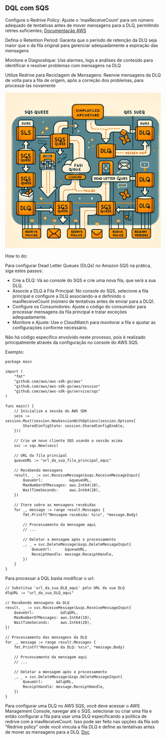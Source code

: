 
## DQL com SQS

Configure o Redrive Policy: Ajuste o ‘maxReceiveCount’ para um número adequado de tentativas antes de mover mensagens para a DLQ, permitindo retries suficientes​;
[Documentação AWS](https://docs.aws.amazon.com/AWSSimpleQueueService/latest/SQSDeveloperGuide/sqs-dead-letter-queues.html)

Defina o Retention Period: Garanta que o período de retenção da DLQ seja maior que o da fila original para gerenciar adequadamente a expiração das mensagens

Monitore e Diagnostique: Use alarmes, logs e análises de conteúdo para identificar e resolver problemas com mensagens na DLQ

Utilize Redrive para Reciclagem de Mensagens: Reenvie mensagens da DLQ de volta para a fila de origem, após a correção dos problemas, para processá-las novamente​

<img src="https://github.com/dsperax/pdf-for-download/blob/main/AWS%20Cloud%20(PT-BR)/dql%20diagram.png">

How to do:

Para configurar Dead Letter Queues (DLQs) no Amazon SQS na prática, siga estes passos:

- Crie a DLQ: Vá ao console do SQS e crie uma nova fila, que será a sua DLQ.
- Associe a DLQ à Fila Principal: No console do SQS, selecione a fila principal e configure a DLQ associando-a e definindo o maxReceiveCount (número de tentativas antes de enviar para a DLQ).
- Configure os Consumidores: Ajuste o código do consumidor para processar mensagens da fila principal e tratar exceções adequadamente.
- Monitore e Ajuste: Use o CloudWatch para monitorar a fila e ajustar as configurações conforme necessário.

Não há código específico envolvido neste processo, pois é realizado principalmente através da configuração no console do AWS SQS.

Exemplo:

```
package main

import (
    "fmt"
    "github.com/aws/aws-sdk-go/aws"
    "github.com/aws/aws-sdk-go/aws/session"
    "github.com/aws/aws-sdk-go/service/sqs"
)

func main() {
    // Inicialize a sessão do AWS SDK
    sess := session.Must(session.NewSessionWithOptions(session.Options{
        SharedConfigState: session.SharedConfigEnable,
    }))

    // Crie um novo cliente SQS usando a sessão acima
    svc := sqs.New(sess)

    // URL da fila principal
    queueURL := "url_da_sua_fila_principal_aqui"

    // Recebendo mensagens
    result, _ := svc.ReceiveMessage(&sqs.ReceiveMessageInput{
        QueueUrl:            &queueURL,
        MaxNumberOfMessages: aws.Int64(10),
        WaitTimeSeconds:     aws.Int64(20),
    })

    // Itere sobre as mensagens recebidas
    for _, message := range result.Messages {
        fmt.Printf("Mensagem recebida: %s\n", *message.Body)

        // Processamento da mensagem aqui
        // ...

        // Deletar a mensagem após o processamento
        _, _ = svc.DeleteMessage(&sqs.DeleteMessageInput{
            QueueUrl:      &queueURL,
            ReceiptHandle: message.ReceiptHandle,
        })
    }
}
```

Para processar a DQL basta modificar o url:

```
// Substitua 'url_da_sua_DLQ_aqui' pelo URL da sua DLQ
dlqURL := "url_da_sua_DLQ_aqui"

// Recebendo mensagens da DLQ
result, _ := svc.ReceiveMessage(&sqs.ReceiveMessageInput{
    QueueUrl:            &dlqURL,
    MaxNumberOfMessages: aws.Int64(10),
    WaitTimeSeconds:     aws.Int64(20),
})

// Processamento das mensagens da DLQ
for _, message := range result.Messages {
    fmt.Printf("Mensagem da DLQ: %s\n", *message.Body)

    // Processamento da mensagem aqui
    // ...

    // Deletar a mensagem após o processamento
    _, _ = svc.DeleteMessage(&sqs.DeleteMessageInput{
        QueueUrl:      &dlqURL,
        ReceiptHandle: message.ReceiptHandle,
    })
}
```
Para configurar uma DLQ no AWS SQS, você deve acessar o AWS Management Console, navegar até o SQS, selecionar ou criar uma fila e então configurar a fila para usar uma DLQ especificando a política de redrive com a maxReceiveCount. Isso pode ser feito nas opções da fila sob "Redrive policy" onde você vincula a fila DLQ e define as tentativas antes de mover as mensagens para a DLQ. [Doc](https://docs.aws.amazon.com/AWSSimpleQueueService/latest/SQSDeveloperGuide/sqs-dead-letter-queues.html)
